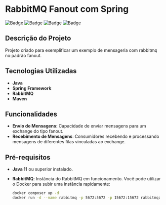 # RabbitMQ Fanout com Spring

![Badge](https://img.shields.io/static/v1?label=Spring&message=Framework&color=6DB33F&style=for-the-badge&logo=spring)
![Badge](https://img.shields.io/static/v1?label=RabbitMQ&message=Message%20Broker&color=FF6600&style=for-the-badge&logo=rabbitmq)
![Badge](https://img.shields.io/static/v1?label=Java&message=Language&color=007396&style=for-the-badge&logo=java)
![Badge](https://img.shields.io/static/v1?label=Maven&message=Build%20Tool&color=C71A36&style=for-the-badge&logo=apache-maven)

## Descrição do Projeto

Projeto criado para exemplificar um exemplo de mensageria com rabbitmq no padrão fanout.

## Tecnologias Utilizadas

- **Java**
- **Spring Framework**
- **RabbitMQ**
- **Maven**

## Funcionalidades

- **Envio de Mensagens**: Capacidade de enviar mensagens para um exchange do tipo fanout.
- **Recebimento de Mensagens**: Consumidores recebendo e processando mensagens de diferentes filas vinculadas ao exchange.

## Pré-requisitos

- **Java 11** ou superior instalado.
- **RabbitMQ**: Instância do RabbitMQ em funcionamento. Você pode utilizar o Docker para subir uma instância rapidamente:

  ```bash
  docker composer up -d
  docker run -d --name rabbitmq -p 5672:5672 -p 15672:15672 rabbitmq:management
